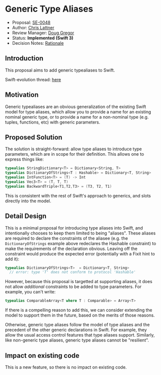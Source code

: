 # Generic Type Aliases

* Proposal: [SE-0048](0048-generic-typealias.md)
* Author: [Chris Lattner](https://github.com/lattner)
* Review Manager: [Doug Gregor](https://github.com/DougGregor)
* Status: **Implemented (Swift 3)**
* Decision Notes: [Rationale](https://lists.swift.org/pipermail/swift-evolution-announce/2016-April/000098.html)


## Introduction

This proposal aims to add generic typealiases to Swift.

Swift-evolution thread: [here](https://lists.swift.org/pipermail/swift-evolution/Week-of-Mon-20160307/012289.html)

## Motivation

Generic typealiases are an obvious generalization of the existing Swift model
for type aliases, which allow you to provide a name for an existing nominal
generic type, or to provide a name for a non-nominal type (e.g. tuples,
functions, etc) with generic parameters.

## Proposed Solution

The solution is straight-forward: allow type aliases to introduce type
parameters, which are in scope for their definition.  This allows one to express
things like:

```swift
typealias StringDictionary<T> = Dictionary<String, T>
typealias DictionaryOfStrings<T : Hashable> = Dictionary<T, String>
typealias IntFunction<T> = (T) -> Int
typealias Vec3<T> = (T, T, T)
typealias BackwardTriple<T1,T2,T3> = (T3, T2, T1)
```

This is consistent with the rest of Swift's approach to generics, and slots
directly into the model.

## Detail Design

This is a minimal proposal for introducing type aliases into Swift, and
intentionally chooses to keep them limited to being "aliases".  These aliases
are required to declare the constraints of the aliasee (e.g. the 
`DictionaryOfStrings` example above redeclares the Hashable constraint) to make
the requirements of the declaration obvious.  Leaving off the constraint would
produce the expected error (potentially with a Fixit hint to add it):

```swift
typealias DictionaryOfStrings<T>  = Dictionary<T, String>
  // error: type 'T' does not conform to protocol 'Hashable'
```

However, because this proposal is targetted at supporting aliases, it does not
allow *additional* constraints to be added to type parameters.  For example, you
can't write:

```swift
typealias ComparableArray<T where T : Comparable> = Array<T>
```

If there is a compelling reason to add this, we can consider extending the
model to support them in the future, based on the merits of those reasons.

Otherwise, generic type aliases follow the model of type aliases and the
precedent of the other generic declarations in Swift.  For example, they allow
the usual access control features that type aliases support.  Similarly, like
non-generic type aliases, generic type aliases cannot be "resilient".

## Impact on existing code

This is a new feature, so there is no impact on existing code.

